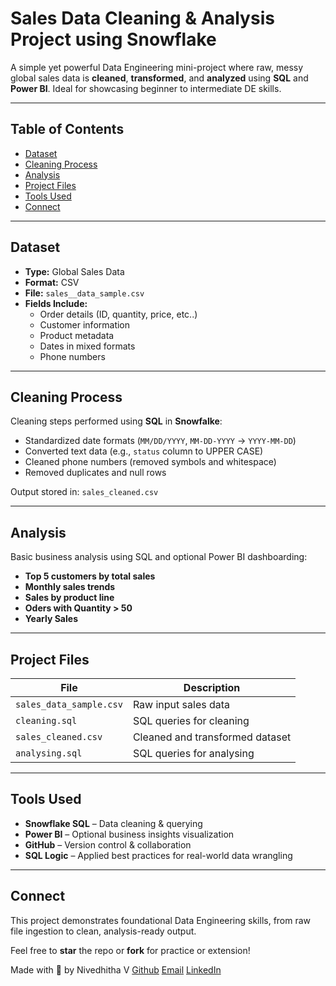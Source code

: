 # Sales Data Cleaning & Analysis Project using Snowflake 

A simple yet powerful Data Engineering mini-project where raw, messy global sales data is **cleaned**, **transformed**, and **analyzed** using **SQL** and **Power BI**. Ideal for showcasing beginner to intermediate DE skills.

---

## Table of Contents

- [Dataset](#-dataset)
- [Cleaning Process](#-cleaning-process)
- [Analysis](#-analysis)
- [Project Files](#-project-files)
- [Tools Used](#-tools-used)
- [Connect](#-connect)

---

## Dataset

- **Type:** Global Sales Data  
- **Format:** CSV  
- **File:** `sales__data_sample.csv`  
- **Fields Include:**  
  - Order details (ID, quantity, price, etc..)  
  - Customer information  
  - Product metadata  
  - Dates in mixed formats  
  - Phone numbers  

---

## Cleaning Process

Cleaning steps performed using **SQL** in **Snowfalke**:

-  Standardized date formats (`MM/DD/YYYY`, `MM-DD-YYYY` → `YYYY-MM-DD`)
-  Converted text data (e.g., `status` column to UPPER CASE)
-  Cleaned phone numbers (removed symbols and whitespace)
-  Removed duplicates and null rows

 Output stored in: `sales_cleaned.csv`

---

## Analysis

Basic business analysis using SQL and optional Power BI dashboarding:

-  **Top 5 customers by total sales**
-  **Monthly sales trends**
-  **Sales by product line**
-  **Oders with Quantity > 50**
-  **Yearly Sales**


---

## Project Files

| File | Description |
|------|-------------|
| `sales_data_sample.csv`        | Raw input sales data |
| `cleaning.sql`          | SQL queries for cleaning  |
| `sales_cleaned.csv`     | Cleaned and transformed dataset |
| `analysing.sql`          | SQL queries for analysing |

---

##  Tools Used

-  **Snowflake SQL** – Data cleaning & querying  
-  **Power BI** – Optional business insights visualization  
-  **GitHub** – Version control & collaboration  
-  **SQL Logic** – Applied best practices for real-world data wrangling  

---

## Connect

This project demonstrates foundational Data Engineering skills, from raw file ingestion to clean, analysis-ready output.

Feel free to **star** the repo or **fork** for practice or extension!

Made with 💙 by Nivedhitha V 
[Github](https://github.com/Nivedhitha-V)
[Email](nivedhithav0407@gmail.com)
[LinkedIn](https://www.linkedin.com/in/nivedhitha-v/)
